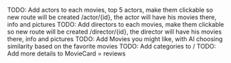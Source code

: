 TODO: Add actors to each movies, top 5 actors, make them clickable so new route will be created /actor/{id}, the actor will have his movies there, info and pictures
TODO: Add directors to each movies, make them clickable so new route will be created /director/{id}, the director will have his movies there, info and pictures
TODO: Add Movies you might like, with AI choosing similarity based on the favorite movies
TODO: Add categories to /
TODO: Add more details to MovieCard = reviews
